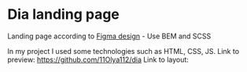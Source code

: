 # Dia landing page
Landing page according to [Figma design](https://www.figma.com/file/7qwsWggv9BAxMi2VPhBuPr/Air-(formerly-Dia)?node-id=9138%3A35) - Use BEM and SCSS

In my project I used some technologies such as HTML, CSS, JS.
Link to preview: https://github.com/11Olya112/dia
Link to layout:

